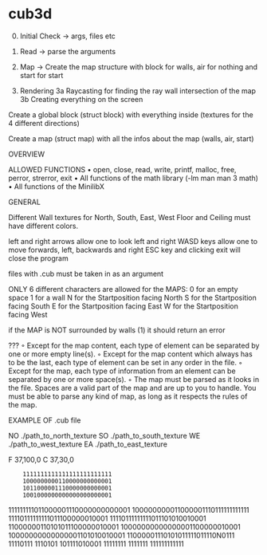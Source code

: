 # cub3d

0. Initial Check
-> args, files etc

1. Read 
-> parse the arguments

2. Map 
-> Create the map structure with block for walls, air for nothing and start for start

3. Rendering
3a Raycasting for finding the ray wall intersection of the map
3b Creating everything on the screen

Create a global block (struct block) with everything inside (textures for the 4 different directions)

Create a map (struct map) with all the infos about the map (walls, air, start)

OVERVIEW

ALLOWED FUNCTIONS
• open, close, read, write, printf, malloc, free, perror, strerror, exit
• All functions of the math library (-lm man man 3 math)
• All functions of the MinilibX

GENERAL

Different Wall textures for North, South, East, West
Floor and Ceiling must have different colors.

left and right arrows allow one to look left and right
WASD keys allow one to move forwards, left, backwards and right
ESC key and clicking exit will close the program

files with .cub must be taken in as an argument

ONLY 6 different characters are allowed for the MAPS:
0 for an empty space
1 for a wall
N for the Startposition facing North
S for the Startposition facing South
E for the Startposition facing East
W for the Startposition facing West

if the MAP is NOT surrounded by walls (1) it should return an error

???
◦ Except for the map content, each type of element can be separated by one or more empty line(s).
◦ Except for the map content which always has to be the last, each type of element can be set in any order in the file.
◦ Except for the map, each type of information from an element can be separated by one or more space(s).
◦ The map must be parsed as it looks in the file. Spaces are a valid part of the map and are up to you to handle. You must be able to parse any kind of map, as long as it respects the rules of the map.


EXAMPLE OF .cub file

NO ./path_to_north_texture
SO ./path_to_south_texture
WE ./path_to_west_texture
EA ./path_to_east_texture

F	37,100,0
C	37,30,0

		1111111111111111111111111
		1000000000110000000000001
		1011000001110000000000001
		1001000000000000000000001
111111111011000001110000000000001
100000000011000001110111111111111
11110111111111011100000010001
11110111111111011101010010001
11000000110101011100000010001
10000000000000001100000010001
10000000000000001101010010001
11000001110101011111011110N0111
11110111 1110101 101111010001
11111111 1111111 111111111111
